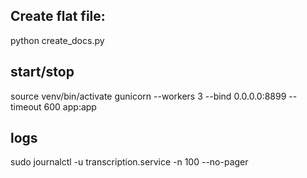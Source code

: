 ## Create flat file:

python create_docs.py

## start/stop

source venv/bin/activate
gunicorn --workers 3 --bind 0.0.0.0:8899 --timeout 600 app:app

## logs
sudo journalctl -u transcription.service -n 100 --no-pager